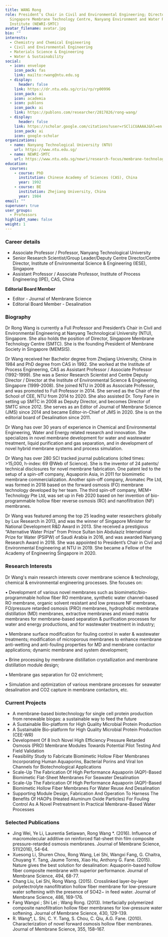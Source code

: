 ```yaml
---
title: WANG Rong
role: President’s Chair in Civil and Environmental Engineering; Director,
  Singapore Membrane Technology Centre, Nanyang Environment and Water Research
  Institute (NEWRI-SMTC)
avatar_filename: avatar.jpg
bio: ""
interests:
  - Chemistry and Chemical Engineering
  - Civil and Environmental Engineering
  - Materials Science & Engineering
  - Water & Sustainability
social:
  - icon: envelope
    icon_pack: fas
    link: mailto:rwang@ntu.edu.sg
  - display:
      header: false
    link: https://dr.ntu.edu.sg/cris/rp/rp00996
    icon_pack: ai
    icon: academia
  - icon: publons
    icon_pack: ai
    link: https://publons.com/researcher/2817826/rong-wang/
  - display:
      header: false
    link: https://scholar.google.com/citations?user=rSCliCUAAAAJ&hl=en
    icon_pack: ai
    icon: google-scholar
organizations:
  - name: Nanyang Technological University (NTU)
    url: https://www.ntu.edu.sg/
  - name: NEWRI-SMTC
    url: https://www.ntu.edu.sg/newri/research-focus/membrane-technology
education:
  courses:
    - course: PhD
      institution: Chinese Academy of Sciences (CAS), China
      year: 1992
    - course: BE
      institution: Zhejiang University, China
      year: 1984
email: ""
superuser: true
user_groups:
  - Professors
highlight_name: false
weight: 1
---
```

### **Career details**

* Associate Professor / Professor, Nanyang Technological University  
* Senior Research Scientist/Group Leader/Deputy Centre Director/Centre Director, Institute of Environmental Science & Engineering (IESE), Singapore
* Assistant Professor / Associate Professor, Institute of Process Engineering (IPE), CAS, China

**Editorial Board Member**

* Editor - Journal of Membrane Science
* Editorial Board Member - Desalination

### Biography

Dr Rong Wang is currently a Full Professor and President’s Chair in Civil and Environmental Engineering at Nanyang Technological University (NTU), Singapore. She also holds the position of Director, Singapore Membrane Technology Centre (SMTC). She is the founding President of Membrane Society in Singapore (MEMSIS).

Dr Wang received her Bachelor degree from Zhejiang University, China in 1984 and PhD degree from CAS in 1992. She worked at the Institute of Process Engineering, CAS as Assistant Professor / Associate Professor (1992-1999). She was a Senior Research Scientist and Centre Deputy Director / Director at the Institute of Environmental Science & Engineering, Singapore (1999-2008). She joined NTU in 2008 as Associate Professor, and was promoted to Full Professor in 2014. She served as the Chair of the School of CEE, NTU from 2014 to 2020. She also assisted Dr. Tony Fane in setting up SMTC in 2008 as Deputy Director, and becomes Director of SMTC since 2012. She serves as an Editor of Journal of Membrane Science (JMS) since 2014 and became Editor-in-Chief of JMS in 2020. She is on the editorial board of Desalination since 2011.

Dr Wang has over 30 years of experience in Chemical and Environmental Engineering, Water and Energy related research and innovation. She specializes in novel membrane development for water and wastewater treatment, liquid purification and gas separation, and in development of novel hybrid membrane systems and process simulation.

Dr Wang has over 280 SCI tracked journal publications (cited times: >15,000, h-index: 69 @Web of Science). She is the inventor of 24 patents/ technical disclosures for novel membrane fabrication. One patent led to the setup of a spin-off company, Aquaporin Asia, in 2011 for biomimetic membrane commercialization. Another spin-off company, Aromatec Pte Ltd, was formed in 2018 based on the forward osmosis (FO) membrane technology developed by her team. The third spin-off company, MEM+ Technology Pte Ltd, was set up in Feb 2020 based on her invention of bio-programmable hollow fiber reverse osmosis (RO) and nanofiltration (NF) membranes.

Dr Wang was featured among the top 25 leading water researchers globally by Lux Research in 2013, and was the winner of Singapore Minister for National Development R&D Award in 2013. She received a prestigious “Alternative Water Prize” from Prince Sultan bin Abdulaziz International Prize for Water (PSIPW) of Saudi Arabia in 2016, and was awarded Nanyang Research Award in 2018. She was appointed to President’s Chair in Civil and Environmental Engineering at NTU in 2019. She became a Fellow of the Academy of Engineering Singapore in 2020.

### Research Interests

Dr Wang's main research interests cover membrane science & technology, chemical & environmental engineering processes. She focuses on:

• Development of various novel membranes such as biomimetic/bio-programmable hollow fiber RO membrane, synthetic water channel-based RO membrane, organic solvent resistant and low pressure NF membrane, FO/pressure retarded osmosis (PRO) membranes, hydrophobic membrane distillation (MD) membranes, extractive membranes and mixed matrix membranes for membrane-based separation & purification processes for water and energy productions, and for wastewater treatment in industry;

• Membrane surface modification for fouling control in water & wastewater treatments; modification of microporous membranes to enhance membrane anti-wetting and anti-fouling properties for MD and membrane contactor applications; dynamic membrane and system development;

• Brine processing by membrane distillation crystallization and membrane distillation module design;

• Membrane gas separation for O2 enrichment;

• Simulation and optimization of various membrane processes for seawater desalination and CO2 capture in membrane contactors, etc.

### Current Projects

* A membrane-based biotechnology for single cell protein production from renewable biogas: a sustainable way to feed the future
* A Sustainable Bio-platform for High Quality Microbial Protein Production
* A Sustainable Bio-platform for High Quality Microbial Protein Production (CEE-WR)
* Development Of 8 Inch Novel High Efficiency Pressure Retarded Osmosis (PRO) Membrane Modules Towards Potential Pilot Testing And Field Validation
* Feasibility Study to Fabricate Biomimetic Hollow Fiber Membranes Incorporating Human Aquaporins, Bacterial Porins and Viral Ion Channels for Biotechnological Applications
* Scale-Up The Fabrication Of High Performance Aquaporin (AQP)-Based Biomimetic Flat-Sheet Membranes For Seawater Desalination
* Scale-Up The Fabrication Of High Performance Aquaporin (AQP)-Based Biomimetic Hollow Fiber Membranes For Water Reuse And Desalination
* Supporting Module Design, Fabrication And Operation To Harness The Benefits Of HAOPs (Heated Aluminum Oxide Particles) For Fouling Control As A Novel Pretreatment In Practical Membrane-Based Water Processes

### Selected Publications

* Jing Wei, Ye Li, Laurentia Setiawan, Rong Wang *. (2016). Influence of macromolecular additive on reinforced flat-sheet thin film composite pressure-retarded osmosis membranes. Journal of Membrane Science, 511(2016), 54-64.
* Xuesong Li, Shuren Chou, Rong Wang, Lei Shi, Wangxi Fang, G. Chaitra, Chuyang Y. Tang, Jaume Torres, Xiao Hu, Anthony G. Fane. (2015). Nature gives the best solution for desalination: Aquaporin-based hollow fiber composite membrane with superior performance. Journal of Membrane Science, 494, 68-77.
* Chang Liu, Lei Shi, Rong Wang. (2015). Crosslinked layer-by-layer polyelectrolyte nanofiltration hollow fiber membrane for low-pressure water softening with the presence of SO42− in feed water. Journal of Membrane Science, 486, 169-176.
* Fang Wangxi ; Shi Lei ; Wang Rong. (2013). Interfacially polymerized composite nanofiltration hollow fiber membranes for low-pressure water softening. Journal of Membrane Science, 430, 129-139.
* R. Wang*, L. Shi, C. Y. Tang, S. Chou, C. Qiu, A.G. Fane. (2010). Characterization of novel forward osmosis hollow fiber membranes. Journal of Membrane Science, 355, 158–167.

<!--EndFragment-->